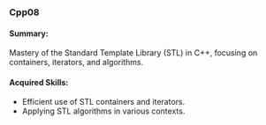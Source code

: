 ### Cpp08
#### Summary: 
Mastery of the Standard Template Library (STL) in C++, focusing on containers, iterators, and algorithms.
#### Acquired Skills:

* Efficient use of STL containers and iterators.
* Applying STL algorithms in various contexts.
